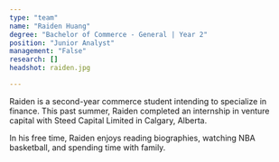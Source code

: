 ```yaml
---
type: "team"
name: "Raiden Huang"
degree: "Bachelor of Commerce - General | Year 2"
position: "Junior Analyst"
management: "False"
research: []
headshot: raiden.jpg

---
```


Raiden is a second-year commerce student intending to specialize in finance. This past summer, Raiden completed an internship in venture capital with Steed Capital Limited in Calgary, Alberta. 

In his free time, Raiden enjoys reading biographies, watching NBA basketball, and spending time with family.
